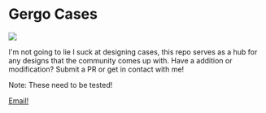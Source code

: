 # Gergo Cases

![](https://i.imgur.com/UTLH59C.png)

I'm not going to lie I suck at designing cases, this repo serves as a hub for any designs
that the community comes up with. Have a addition or modification? Submit a PR or get in 
contact with me!

Note: These need to be tested!

[Email!](mailto:bernhardtjeremy@gmail.com)
